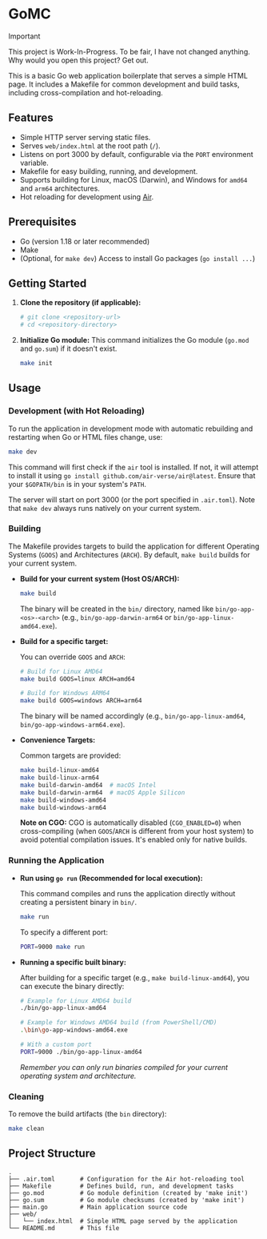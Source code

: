 # GoMC

> [!IMPORTANT]  
> This project is Work-In-Progress. To be fair, I have not changed anything. Why would you open this project? Get out.

This is a basic Go web application boilerplate that serves a simple HTML page.
It includes a Makefile for common development and build tasks, including cross-compilation and hot-reloading.

## Features

- Simple HTTP server serving static files.
- Serves `web/index.html` at the root path (`/`).
- Listens on port 3000 by default, configurable via the `PORT` environment variable.
- Makefile for easy building, running, and development.
- Supports building for Linux, macOS (Darwin), and Windows for `amd64` and `arm64` architectures.
- Hot reloading for development using [Air](https://github.com/air-verse/air).

## Prerequisites

- Go (version 1.18 or later recommended)
- Make
- (Optional, for `make dev`) Access to install Go packages (`go install ...`)

## Getting Started

1.  **Clone the repository (if applicable):**

    ```bash
    # git clone <repository-url>
    # cd <repository-directory>
    ```

2.  **Initialize Go module:**
    This command initializes the Go module (`go.mod` and `go.sum`) if it doesn't exist.
    ```bash
    make init
    ```

## Usage

### Development (with Hot Reloading)

To run the application in development mode with automatic rebuilding and restarting when Go or HTML files change, use:

```bash
make dev
```

This command will first check if the `air` tool is installed. If not, it will attempt to install it using `go install github.com/air-verse/air@latest`. Ensure that your `$GOPATH/bin` is in your system's `PATH`.

The server will start on port 3000 (or the port specified in `.air.toml`). Note that `make dev` always runs natively on your current system.

### Building

The Makefile provides targets to build the application for different Operating Systems (`GOOS`) and Architectures (`ARCH`). By default, `make build` builds for your current system.

- **Build for your current system (Host OS/ARCH):**

  ```bash
  make build
  ```

  The binary will be created in the `bin/` directory, named like `bin/go-app-<os>-<arch>` (e.g., `bin/go-app-darwin-arm64` or `bin/go-app-linux-amd64.exe`).

- **Build for a specific target:**

  You can override `GOOS` and `ARCH`:

  ```bash
  # Build for Linux AMD64
  make build GOOS=linux ARCH=amd64

  # Build for Windows ARM64
  make build GOOS=windows ARCH=arm64
  ```

  The binary will be named accordingly (e.g., `bin/go-app-linux-amd64`, `bin/go-app-windows-arm64.exe`).

- **Convenience Targets:**

  Common targets are provided:

  ```bash
  make build-linux-amd64
  make build-linux-arm64
  make build-darwin-amd64  # macOS Intel
  make build-darwin-arm64  # macOS Apple Silicon
  make build-windows-amd64
  make build-windows-arm64
  ```

  **Note on CGO:** CGO is automatically disabled (`CGO_ENABLED=0`) when cross-compiling (when `GOOS`/`ARCH` is different from your host system) to avoid potential compilation issues. It's enabled only for native builds.

### Running the Application

- **Run using `go run` (Recommended for local execution):**

  This command compiles and runs the application directly without creating a persistent binary in `bin/`.

  ```bash
  make run
  ```

  To specify a different port:

  ```bash
  PORT=9000 make run
  ```

- **Running a specific built binary:**

  After building for a specific target (e.g., `make build-linux-amd64`), you can execute the binary directly:

  ```bash
  # Example for Linux AMD64 build
  ./bin/go-app-linux-amd64

  # Example for Windows AMD64 build (from PowerShell/CMD)
  .\bin\go-app-windows-amd64.exe

  # With a custom port
  PORT=9000 ./bin/go-app-linux-amd64
  ```

  _Remember you can only run binaries compiled for your current operating system and architecture._

### Cleaning

To remove the build artifacts (the `bin` directory):

```bash
make clean
```

## Project Structure

```
.
├── .air.toml       # Configuration for the Air hot-reloading tool
├── Makefile        # Defines build, run, and development tasks
├── go.mod          # Go module definition (created by 'make init')
├── go.sum          # Go module checksums (created by 'make init')
├── main.go         # Main application source code
├── web/
│   └── index.html  # Simple HTML page served by the application
└── README.md       # This file
```
